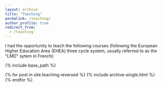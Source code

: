 ```yaml
---
layout: archive
title: "Teaching"
permalink: /teaching/
author_profile: true
redirect_from:
  - /teaching
---
```

I had the opportunity to teach the following courses (following the European Higher Education Area (EHEA) three cycle system, usually referred to as the "LMD" sytem in French):



{% include base_path %}

{% for post in site.teaching reversed %}
  {% include archive-single.html %}
{% endfor %}
